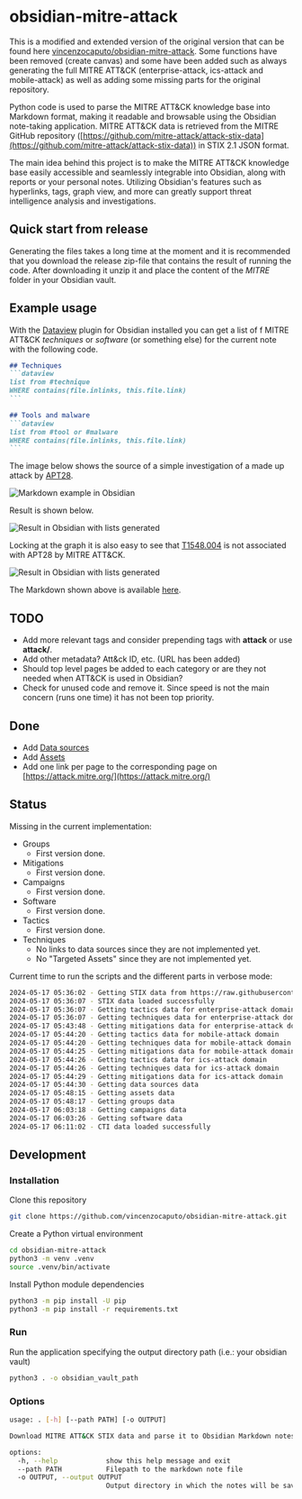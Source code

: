 # obsidian-mitre-attack

This is a modified and extended version of the original version that can be found here [vincenzocaputo/obsidian-mitre-attack](https://github.com/vincenzocaputo/obsidian-mitre-attack). Some functions have been removed (create canvas) and some have been added such as always generating the full MITRE ATT&CK (enterprise-attack, ics-attack and mobile-attack) as well as adding some missing parts for the original repository.

Python code is used to parse the MITRE ATT&CK knowledge base into Markdown format, making it readable and browsable using the Obsidian note-taking application.
MITRE ATT&CK data is retrieved from the MITRE GitHub repository ([https://github.com/mitre-attack/attack-stix-data](https://github.com/mitre-attack/attack-stix-data)) in STIX 2.1 JSON format.

The main idea behind this project is to make the MITRE ATT&CK knowledge base easily accessible and seamlessly integrable into Obsidian, along with reports or your personal notes. Utilizing Obsidian's features such as hyperlinks, tags, graph view, and more can greatly support threat intelligence analysis and investigations.

## Quick start from release

Generating the files takes a long time at the moment and it is recommended that you download the release zip-file that contains the result of running the code. After downloading it unzip it and place the content of the _MITRE_ folder in your Obsidian vault.

## Example usage

With the [Dataview](https://github.com/blacksmithgu/obsidian-dataview) plugin for Obsidian installed you can get a list of f MITRE ATT&CK _techniques_ or _software_ (or something else) for the current note with the following code.

~~~markdown
## Techniques
```dataview
list from #technique
WHERE contains(file.inlinks, this.file.link)
```

## Tools and malware
```dataview
list from #tool or #malware
WHERE contains(file.inlinks, this.file.link)
```
~~~

The image below shows the source of a simple investigation of a made up attack by [APT28](https://attack.mitre.org/groups/G0007/).

![Markdown example in Obsidian](https://raw.githubusercontent.com/reuteras/obsidian-mitre-attack/main/resources/text.png)

Result is shown below.

![Result in Obsidian with lists generated](https://raw.githubusercontent.com/reuteras/obsidian-mitre-attack/main/resources/text.png)

Locking at the graph it is also easy to see that [T1548.004](https://attack.mitre.org/techniques/T1548/004/) is not associated with APT28 by MITRE ATT&CK.

![Result in Obsidian with lists generated](https://raw.githubusercontent.com/reuteras/obsidian-mitre-attack/main/resources/graph.png)

The Markdown shown above is available [here](./sample.md).

## TODO

- Add more relevant tags and consider prepending tags with **attack** or use **attack/<tag>**.
- Add other metadata? Att&ck ID, etc. (URL has been added)
- Should top level pages be added to each category or are they not needed when ATT&CK is used in Obsidian?
- Check for unused code and remove it. Since speed is not the main concern (runs one time) it has not been top priority.

## Done

- Add [Data sources](https://attack.mitre.org/datasources/)
- Add [Assets](https://attack.mitre.org/assets/)
- Add one link per page to the corresponding page on [https://attack.mitre.org/](https://attack.mitre.org/)


## Status

Missing in the current implementation:

- Groups
  - First version done.
- Mitigations
  - First version done.
- Campaigns
  - First version done.
- Software
  - First version done.
- Tactics
  - First version done.
- Techniques
  - No links to data sources since they are not implemented yet.
  - No "Targeted Assets" since they are not implemented yet.

Current time to run the scripts and the different parts in verbose mode:

```bash
2024-05-17 05:36:02 - Getting STIX data from https://raw.githubusercontent.com/mitre-attack/attack-stix-data/master for version 15.1
2024-05-17 05:36:07 - STIX data loaded successfully
2024-05-17 05:36:07 - Getting tactics data for enterprise-attack domain
2024-05-17 05:36:07 - Getting techniques data for enterprise-attack domain
2024-05-17 05:43:48 - Getting mitigations data for enterprise-attack domain
2024-05-17 05:44:20 - Getting tactics data for mobile-attack domain
2024-05-17 05:44:20 - Getting techniques data for mobile-attack domain
2024-05-17 05:44:25 - Getting mitigations data for mobile-attack domain
2024-05-17 05:44:26 - Getting tactics data for ics-attack domain
2024-05-17 05:44:26 - Getting techniques data for ics-attack domain
2024-05-17 05:44:29 - Getting mitigations data for ics-attack domain
2024-05-17 05:44:30 - Getting data sources data
2024-05-17 05:48:15 - Getting assets data
2024-05-17 05:48:17 - Getting groups data
2024-05-17 06:03:18 - Getting campaigns data
2024-05-17 06:03:26 - Getting software data
2024-05-17 06:11:02 - CTI data loaded successfully
```

## Development

### Installation

Clone this repository

```bash
git clone https://github.com/vincenzocaputo/obsidian-mitre-attack.git
```
Create a Python virtual environment

```bash
cd obsidian-mitre-attack
python3 -m venv .venv
source .venv/bin/activate
```

Install Python module dependencies
```bash
python3 -m pip install -U pip
python3 -m pip install -r requirements.txt
```

### Run

Run the application specifying the output directory path (i.e.: your obsidian vault)

```bash
python3 . -o obsidian_vault_path
```

### Options

```bash
usage: . [-h] [--path PATH] [-o OUTPUT]

Download MITRE ATT&CK STIX data and parse it to Obsidian Markdown notes

options:
  -h, --help            show this help message and exit
  --path PATH           Filepath to the markdown note file
  -o OUTPUT, --output OUTPUT
                        Output directory in which the notes will be saved. It should be placed inside a Obsidian vault.

```
